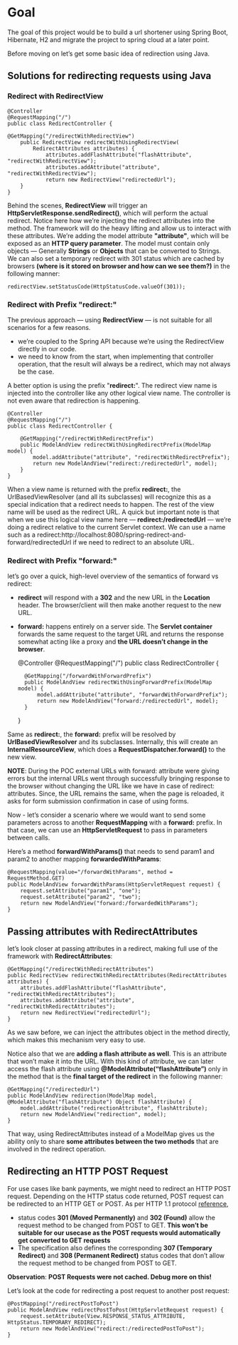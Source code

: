 # Goal

The goal of this project would be to build a url shortener using Spring Boot, Hibernate, H2 and migrate the project to spring cloud at a later point.

Before moving on let’s get some basic idea of redirection using Java.

## Solutions for redirecting requests using Java

### Redirect with RedirectView
    @Controller
    @RequestMapping("/")
    public class RedirectController {

    @GetMapping("/redirectWithRedirectView")
        public RedirectView redirectWithUsingRedirectView(
            RedirectAttributes attributes) {
                attributes.addFlashAttribute("flashAttribute", "redirectWithRedirectView");
                attributes.addAttribute("attribute", "redirectWithRedirectView");
                return new RedirectView("redirectedUrl");
        }
    }
Behind the scenes, **RedirectView** will trigger an **HttpServletResponse.sendRedirect()**, 
which will perform the actual redirect.
Notice here how we’re injecting the redirect attributes into the method. 
The framework will do the heavy lifting and allow us to interact with these attributes.
We’re adding the model attribute **"attribute"**, which will be exposed as an **HTTP query parameter**. 
The model must contain only objects — 
Generally **Strings** or **Objects** that can be converted to Strings.
We can also set a temporary redirect with 301 status which are cached by browsers 
**(where is it stored on browser and how can we see them?)** in the following manner:

    redirectView.setStatusCode(HttpStatusCode.valueOf(301));

### Redirect with Prefix "redirect:"
The previous approach — using **RedirectView** — is not suitable for all scenarios for a few reasons.

* we’re coupled to the Spring API because we’re using the RedirectView directly in our code.
* we need to know from the start, when implementing that controller operation, that the result will always be a redirect, which may not always be the case.

A better option is using the prefix "**redirect:**". The redirect view name is injected into the controller like any other logical view name. 
The controller is not even aware that redirection is happening.

    @Controller
    @RequestMapping("/")
    public class RedirectController {
    
        @GetMapping("/redirectWithRedirectPrefix")
        public ModelAndView redirectWithUsingRedirectPrefix(ModelMap model) {
            model.addAttribute("attribute", "redirectWithRedirectPrefix");
            return new ModelAndView("redirect:/redirectedUrl", model);
        }
    }

When a view name is returned with the prefix **redirect:**, 
the UrlBasedViewResolver (and all its subclasses) will recognize this as a special indication that 
a redirect needs to happen. 
The rest of the view name will be used as the redirect URL.
A quick but important note is that when we use this logical view name here — 
**redirect:/redirectedUrl** — we’re doing a redirect relative to the current Servlet context.
We can use a name such as a redirect:http://localhost:8080/spring-redirect-and-forward/redirectedUrl if we need to redirect to an absolute URL.

### Redirect with Prefix "forward:"

let’s go over a quick, high-level overview of the semantics of forward vs redirect:

* **redirect** will respond with a **302** and the new URL in the **Location** header. 
The browser/client will then make another request to the new URL.
* **forward:** happens entirely on a server side. 
The **Servlet container** forwards the same request to the target URL and returns the response somewhat acting like a proxy
and **the URL doesn’t change in the browser**.

    @Controller
    @RequestMapping("/")
    public class RedirectController {
    
        @GetMapping("/forwardWithForwardPrefix")
        public ModelAndView redirectWithUsingForwardPrefix(ModelMap model) {
            model.addAttribute("attribute", "forwardWithForwardPrefix");
            return new ModelAndView("forward:/redirectedUrl", model);
        }
    }

Same as **redirect:**, the **forward:** prefix will be resolved by **UrlBasedViewResolver** 
and its subclasses. Internally, this will create an **InternalResourceView**, which does a 
**RequestDispatcher.forward()** to the new view.

**NOTE**: During the POC external URLs with forward: attribute were giving errors but the internal 
URLs went through successfully bringing response to the browser without changing the URL like we have 
in case of redirect: attributes. Since, the URL remains the same, when the page is reloaded, 
it asks for form submission confirmation in case of using forms.

Now - let’s consider a scenario where we would want to send some parameters across to another 
**RequestMapping** with a **forward:** prefix.
In that case, we can use an **HttpServletRequest** to pass in parameters between calls.

Here’s a method **forwardWithParams()** that needs to send param1 and param2 to another mapping **forwardedWithParams**:

    @RequestMapping(value="/forwardWithParams", method = RequestMethod.GET)
    public ModelAndView forwardWithParams(HttpServletRequest request) {
        request.setAttribute("param1", "one");
        request.setAttribute("param2", "two");
        return new ModelAndView("forward:/forwardedWithParams");
    }

## Passing attributes with RedirectAttributes
let’s look closer at passing attributes in a redirect, making full use of the framework with **RedirectAttributes**:

    @GetMapping("/redirectWithRedirectAttributes")
    public RedirectView redirectWithRedirectAttributes(RedirectAttributes attributes) {
        attributes.addFlashAttribute("flashAttribute", "redirectWithRedirectAttributes");
        attributes.addAttribute("attribute", "redirectWithRedirectAttributes");
        return new RedirectView("redirectedUrl");
    }

As we saw before, we can inject the attributes object in the method directly, 
which makes this mechanism very easy to use.

Notice also that we are **adding a flash attribute as well**. 
This is an attribute that won’t make it into the URL.
With this kind of attribute, we can later access the flash attribute using 
**@ModelAttribute(“flashAttribute”)** only in the method that is the **final target of the redirect**
in the following manner:

    @GetMapping("/redirectedUrl")
    public ModelAndView redirection(ModelMap model, @ModelAttribute("flashAttribute") Object flashAttribute) {
        model.addAttribute("redirectionAttribute", flashAttribute);
        return new ModelAndView("redirection", model);
    }

That way, using RedirectAttributes instead of a ModelMap gives us the ability only to share 
**some attributes between the two methods** that are involved in the redirect operation.

## Redirecting an HTTP POST Request
For use cases like bank payments, we might need to redirect an HTTP POST request. 
Depending on the HTTP status code returned, POST request can be redirected to an HTTP GET or POST.
As per HTTP 1.1 protocol [reference](https://tools.ietf.org/html/rfc7238),

* status codes **301 (Moved Permanently)** and **302 (Found)** allow the request method to be 
changed from POST to GET. **This won’t be suitable for our usecase as the POST requests would 
automatically get converted to GET requests**
* The specification also defines the corresponding **307 (Temporary Redirect)** and 
**308 (Permanent Redirect)** status codes that don’t allow the request method to be changed from 
POST to GET.

**Observation**: **POST Requests were not cached. Debug more on this!**

Let’s look at the code for redirecting a post request to another post request:

    @PostMapping("/redirectPostToPost")
    public ModelAndView redirectPostToPost(HttpServletRequest request) {
        request.setAttribute(View.RESPONSE_STATUS_ATTRIBUTE, HttpStatus.TEMPORARY_REDIRECT);
        return new ModelAndView("redirect:/redirectedPostToPost");
    }
